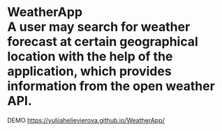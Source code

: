 # WeatherApp<br/> A user may search for weather forecast at certain geographical location with the help of the application, which provides information from the open weather API.
DEMO https://yuliiahelievierova.github.io/WeatherApp/
